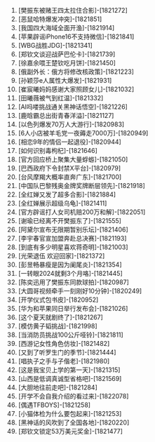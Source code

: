 
1. [樊振东被赌王四太拉住合影]-[1821272]
1. [恶鼠哈特爆发冲突]-[1821851]
1. [我国四大海域全面开渔]-[1821914]
1. [苹果辟谣iPhone16不支持微信]-[1821841]
1. [WBG战胜JDG]-[1821341]
1. [郑钦文谈迎战萨巴伦卡]-[1821739]
1. [徐嘉余喂王楚钦吃月饼]-[1821450]
1. [俄副外长：俄方将修改核政策]-[1821223]
1. [孙颖莎e人属性大爆发]-[1821931]
1. [崔宸曦妈妈感谢大家照顾女儿]-[1821032]
1. [田曦薇被气到红温]-[1821332]
1. [AI吗喽挑战通关黑神话悟空]-[1821226]
1. [鹿晗霸总出街青春洋溢]-[1821127]
1. [以色列爆发70万人大游行]-[1820983]
1. [6人小店被羊毛党一夜薅走7000万]-[1820949]
1. [相恋9年的情侣一起退役]-[1820944]
1. [如何识别毒枸杞]-[1821646]
1. [官方回应桥上聚集大量蜉蝣]-[1821050]
1. [巴西政府下令封禁X平台]-[1820979]
1. [台风摩羯大概率直奔广东]-[1821700]
1. [中国队巴黎残奥金牌奖牌断层领先]-[1821918]
1. [全红婵又发了超多合影]-[1821884]
1. [全红婵展示超级乌龟]-[1821411]
1. [官方辟谣打人女司机赔200万和解]-[1822051]
1. [谢瑜已经离不开樊振东了]-[1821555]
1. [阿黛尔宣布无限期暂别乐坛]-[1821406]
1. [李宇春官宣加盟奔赴总决赛]-[1821193]
1. [到底有多少明星喜欢蒋奇明]-[1821003]
1. [光荣退伍 欢迎回家]-[1821372]
1. [彭昱畅暴瘦是因为阑尾炎]-[1821354]
1. [一转眼2024就剩3个月咯]-[1821445]
1. [陈奕迅用了樊振东同款球拍]-[1820987]
1. [大圆哥视频牵手一刻刚好10分钟]-[1820249]
1. [开学仪式包书皮]-[1820952]
1. [华为和苹果同日举行发布会]-[1821026]
1. [这个夏天就剧终了]-[1821267]
1. [模仿黄子韬挑战]-[1821998]
1. [当消防员挑战100公斤哑铃]-[1821811]
1. [西游记女性角色仿妆]-[1821482]
1. [又到了听罗生门的季节]-[1821444]
1. [唱执子之手与子偕老]-[1821980]
1. [这是我宝贝上学的第一天]-[1821315]
1. [山西是低调真诚型省格吧]-[1821569]
1. [大胆地往前走吧]-[1821284]
1. [开学不会自我介绍的看过来]-[1822078]
1. [偶遇TFBOYS]-[1821258]
1. [小猫体检为什么要包起来]-[1821253]
1. [黑神话的风吹到了全国各地]-[1820220]
1. [郑钦文锁定53万美元奖金]-[1821477]